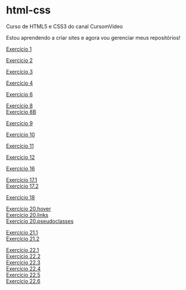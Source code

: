 # html-css
 Curso de HTML5 e CSS3 do canal CursomVideo

Estou aprendendo a criar sites e agora vou gerenciar meus repositórios!

<p><a href="https://JonatasValesi.github.io/html-css/Exercicios/ex001/index.html"> Exercício 1</p>
<p><a href="https://JonatasValesi.github.io/html-css/Exercicios/ex002/index.html"> Exercício 2</p>
<p><a href="https://JonatasValesi.github.io/html-css/Exercicios/ex003/index.html"> Exercício 3</p>
<p><a href="https://JonatasValesi.github.io/html-css/Exercicios/ex004/index.html"> Exercício 4</p> 
<p><a href="https://JonatasValesi.github.io/html-css/Exercicios/ex006/index.html"> Exercício 6</p>
<p>
    <a href="https://JonatasValesi.github.io/html-css/Exercicios/ex008/index.html"> Exercício 8 <br>
    <a href="https://JonatasValesi.github.io/html-css/Exercicios/ex008b/index.html"> Exercício 8B
</p>
<p><a href="https://JonatasValesi.github.io/html-css/Exercicios/ex009/index.html"> Exercício 9</p>
<p><a href="https://JonatasValesi.github.io/html-css/Exercicios/ex010/index.html"> Exercício 10</p>
<p><a href="https://JonatasValesi.github.io/html-css/Exercicios/ex011/index.html"> Exercício 11</p>
<p><a href="https://JonatasValesi.github.io/html-css/Exercicios/ex012/index.html"> Exercício 12</p>
<p><a href="https://JonatasValesi.github.io/html-css/Exercicios/ex016/cor03.html"> Exercício 16</p>
<p>
    <a href="https://JonatasValesi.github.io/html-css/Exercicios/ex017/fonte01.html"> Exercício 17.1 <br>
    <a href="https://JonatasValesi.github.io/html-css/Exercicios/ex017/fonte02.html"> Exercício 17.2
</p>
<p><a href="https://JonatasValesi.github.io/html-css/Exercicios/ex018/selector01.html"> Exercício 18</p>
<p><a href="https://JonatasValesi.github.io/html-css/Exercicios/ex020/hover.html"> 
    Exercício 20.hover <br>
    <a href="https://JonatasValesi.github.io/html-css/Exercicios/ex020/links.html"> Exercício 20.links <br>
    <a href="https://JonatasValesi.github.io/html-css/Exercicios/ex020/pseudoclasses.html"> Exercício 20.pseudoclasses
</p>
<p>
    <a href="https://JonatasValesi.github.io/html-css/Exercicios/ex021/caixa01.html"> Exercício 21.1 <br>
    <a href="https://JonatasValesi.github.io/html-css/Exercicios/ex021/caixa02.html"> Exercício 21.2
</p>
<p>
    <a href="https://JonatasValesi.github.io/html-css/Exercicios/ex022/fundo001.html"> Exercício 22.1 <br>
    <a href="https://JonatasValesi.github.io/html-css/Exercicios/ex022/fundo002.html"> Exercício 22.2 <br>
    <a href="https://JonatasValesi.github.io/html-css/Exercicios/ex022/fundo003.html"> Exercício 22.3 <br>
    <a href="https://JonatasValesi.github.io/html-css/Exercicios/ex022/fundo004.html"> Exercício 22.4 <br>
    <a href="https://JonatasValesi.github.io/html-css/Exercicios/ex022/fundo005.html"> Exercício 22.5 <br>
    <a href="https://JonatasValesi.github.io/html-css/Exercicios/ex022/fundo006.html"> Exercício 22.6 
</p>
